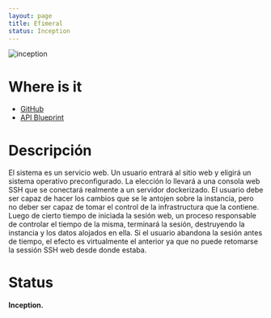 ```yaml
---
layout: page
title: Efimeral
status: Inception
---
```


![inception](/assets/projects/efimeral.jpg)

# Where is it

* [GitHub](https://github.com/ariel17/efimeral)
* [API Blueprint](http://ariel17.com.ar/efimeral/)

# Descripción

El sistema es un servicio web. Un usuario entrará al sitio web y eligirá un
sistema operativo preconfigurado. La elección lo llevará a una consola web SSH
que se conectará realmente a un servidor dockerizado. El usuario debe ser capaz
de hacer los cambios que se le antojen sobre la instancia, pero no deber ser
capaz de tomar el control de la infrastructura que la contiene. Luego de cierto
tiempo de iniciada la sesión web, un proceso responsable de controlar el tiempo
de la misma, terminará la sesión, destruyendo la instancia y los datos alojados
en ella. Si el usuario abandona la sesión antes de tiempo, el efecto es
virtualmente el anterior ya que no puede retomarse la sessión SSH web desde
donde estaba.

# Status

**Inception.**
